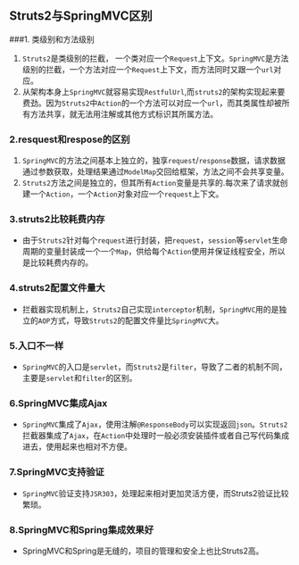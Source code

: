 ## Struts2与SpringMVC区别

###1. 类级别和方法级别  

1. `Struts2`是类级别的拦截， 一个类对应一个`Request`上下文。`SpringMVC`是方法级别的拦截，一个方法对应一个`Request`上下文，而方法同时又跟一个`url`对应。
2. 从架构本身上`SpringMVC`就容易实现`RestfulUrl`,而`struts2`的架构实现起来要费劲。因为`Struts2`中`Action`的一个方法可以对应一个`url`，而其类属性却被所有方法共享，就无法用注解或其他方式标识其所属方法。

### 2.resquest和respose的区别

1. `SpringMVC`的方法之间基本上独立的，独享`request`/`response`数据，请求数据通过参数获取，处理结果通过`ModelMap`交回给框架，方法之间不会共享变量。
2. `Struts2`方法之间是独立的，但其所有`Action`变量是共享的.每次来了请求就创建一个`Action`，一个`Action`对象对应一个`request`上下文。

### 3.struts2比较耗费内存

- 由于`Struts2`针对每个`request`进行封装，把`request`，`session`等`servlet`生命周期的变量封装成一个一个`Map`，供给每个`Action`使用并保证线程安全，所以是比较耗费内存的。

### 4.struts2配置文件量大

- 拦截器实现机制上，`Struts2`自己实现`interceptor`机制，`SpringMVC`用的是独立的`AOP`方式，导致`Struts2`的配置文件量比`SpringMVC`大。

### 5.入口不一样

- `SpringMVC`的入口是`servlet`，而`Struts2`是`filter`，导致了二者的机制不同，主要是`servlet`和`filter`的区别。

### 6.SpringMVC集成Ajax

- `SpringMVC`集成了`Ajax`，使用注解`@ResponseBody`可以实现返回`json`。`Struts2`拦截器集成了`Ajax`，在`Action`中处理时一般必须安装插件或者自己写代码集成进去，使用起来也相对不方便。

### 7.SpringMVC支持验证

- `SpringMVC`验证支持`JSR303`，处理起来相对更加灵活方便，而Struts2验证比较繁琐。

### 8.SpringMVC和Spring集成效果好

- SpringMVC和Spring是无缝的，项目的管理和安全上也比Struts2高。